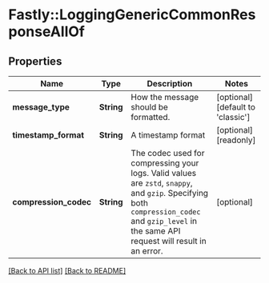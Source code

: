 # Fastly::LoggingGenericCommonResponseAllOf

## Properties

| Name | Type | Description | Notes |
| ---- | ---- | ----------- | ----- |
| **message_type** | **String** | How the message should be formatted. | [optional][default to &#39;classic&#39;] |
| **timestamp_format** | **String** | A timestamp format | [optional][readonly] |
| **compression_codec** | **String** | The codec used for compressing your logs. Valid values are `zstd`, `snappy`, and `gzip`. Specifying both `compression_codec` and `gzip_level` in the same API request will result in an error. | [optional] |

[[Back to API list]](../../README.md#endpoints) [[Back to README]](../../README.md)

